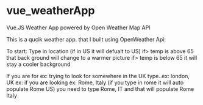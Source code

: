 # vue_weatherApp
Vue.JS Weather App powered by Open Weather Map API

This is a qucik weather app. that I built using OpenWeather Api:

To start: 
Type in location (if in US it will defualt to US)
  if> temp is above 65 that back ground will change to a warmer picture
  if> temp is below 65 it will stay a cooler background
  
  If you are for ex: trying to look for somewhere in the UK type..ex: london, UK
  ex: if you are looking ex: Rome, Italy (if you type in rome it will auto populate Rome US) you need to type Rome, IT and that will populate Rome Italy
  
